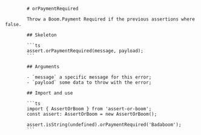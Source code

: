             # orPaymentRequired

            Throw a Boom.Payment Required if the previous assertions where false.

            ## Skeleton

            ```ts
            assert.orPaymentRequired(message, payload);
            ```

            ## Arguments

            - `message` a specific message for this error;
            - `payload` some data to throw with the error;

            ## Import and use

            ```ts
            import { AssertOrBoom } from 'assert-or-boom';
            const assert: AssertOrBoom = new AssertOrBoom();

            assert.isString(undefined).orPaymentRequired('Badaboom');
            ```
